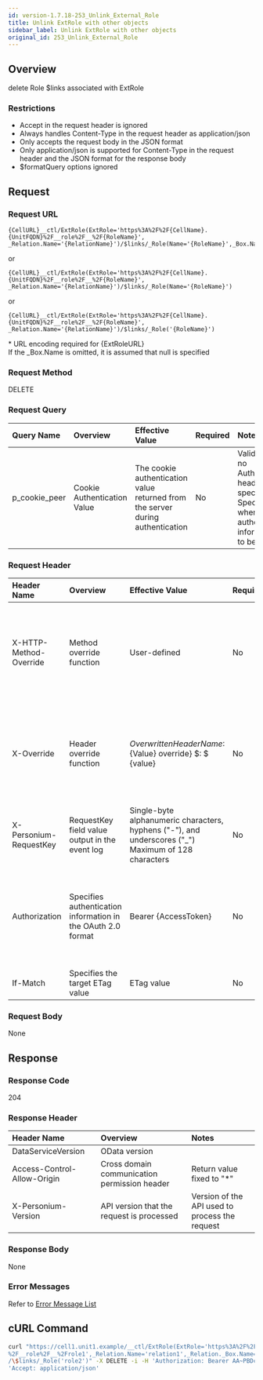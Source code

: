```yaml
---
id: version-1.7.18-253_Unlink_External_Role
title: Unlink ExtRole with other objects
sidebar_label: Unlink ExtRole with other objects
original_id: 253_Unlink_External_Role
---
```


## Overview

delete Role $links associated with ExtRole

### Restrictions

* Accept in the request header is ignored
* Always handles Content-Type in the request header as application/json
* Only accepts the request body in the JSON format
* Only application/json is supported for Content-Type in the request header and the JSON format for the response body
* $formatQuery options ignored


## Request

### Request URL

```
{CellURL}__ctl/ExtRole(ExtRole='https%3A%2F%2F{CellName}.{UnitFQDN}%2F__role%2F__%2F{RoleName}',
_Relation.Name='{RelationName}')/$links/_Role(Name='{RoleName}',_Box.Name='{BoxName}')
```

or

```
{CellURL}__ctl/ExtRole(ExtRole='https%3A%2F%2F{CellName}.{UnitFQDN}%2F__role%2F__%2F{RoleName}',
_Relation.Name='{RelationName}')/$links/_Role(Name='{RoleName}')
```

or

```
{CellURL}__ctl/ExtRole(ExtRole='https%3A%2F%2F{CellName}.{UnitFQDN}%2F__role%2F__%2F{RoleName}',
_Relation.Name='{RelationName}')/$links/_Role('{RoleName}')
```

\* URL encoding required for {ExtRoleURL}  
If the \_Box.Name is omitted, it is assumed that null is specified

### Request Method

DELETE

### Request Query

|Query Name|Overview|Effective Value|Required|Notes|
|:--|:--|:--|:--|:--|
|p_cookie_peer|Cookie Authentication Value|The cookie authentication value returned from the server during authentication|No|Valid only if no Authorization header specified<br>Specify this when cookie authentication information is to be used|

### Request Header

|Header Name|Overview|Effective Value|Required|Notes|
|:--|:--|:--|:--|:--|
|X-HTTP-Method-Override|Method override function|User-defined|No|If you specify this value when requesting with the POST method, the specified value will be used as a method.|
|X-Override|Header override function|${OverwrittenHeaderName}:${Value} override} $: $ {value}|No|Overwrite normal HTTP header value. To overwrite multiple headers, specify multiple X-Override headers.|
|X-Personium-RequestKey|RequestKey field value output in the event log|Single-byte alphanumeric characters, hyphens ("-"), and underscores ("_")<br>Maximum of 128 characters|No|PCS-${32 character string with UUID} by default|
|Authorization|Specifies authentication information in the OAuth 2.0 format|Bearer {AccessToken}|No|* Authentication tokens are the tokens acquired using the Authentication Token Acquisition API|
|If-Match|Specifies the target ETag value|ETag value|No|[*] by default|

### Request Body

None


## Response

### Response Code

204

### Response Header

|Header Name|Overview|Notes|
|:--|:--|:--|
|DataServiceVersion|OData version||
|Access-Control-Allow-Origin|Cross domain communication permission header|Return value fixed to "*"|
|X-Personium-Version|API version that the request is processed|Version of the API used to process the request|

### Response Body

None

### Error Messages

Refer to [Error Message List](004_Error_Messages.md)


## cURL Command

```sh
curl "https://cell1.unit1.example/__ctl/ExtRole(ExtRole='https%3A%2F%2Fcell2.unit1.example\
%2F__role%2F__%2Frole1',_Relation.Name='relation1',_Relation._Box.Name='box1')\
/\$links/_Role('role2')" -X DELETE -i -H 'Authorization: Bearer AA~PBDc...(snip)...FrTjA' -H \
'Accept: application/json'
```


